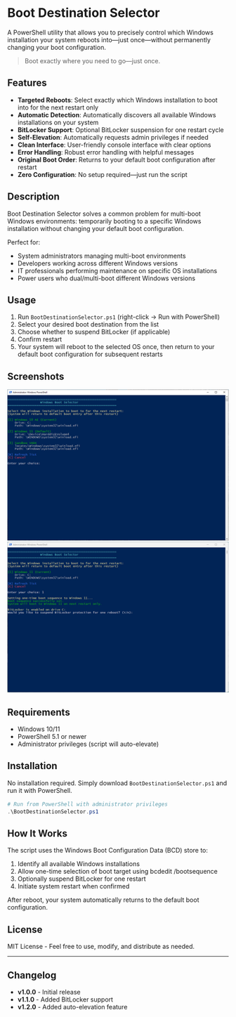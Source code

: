 # Boot Destination Selector

A PowerShell utility that allows you to precisely control which Windows installation your system reboots into—just once—without permanently changing your boot configuration.

> Boot exactly where you need to go—just once.

## Features

- **Targeted Reboots**: Select exactly which Windows installation to boot into for the next restart only
- **Automatic Detection**: Automatically discovers all available Windows installations on your system
- **BitLocker Support**: Optional BitLocker suspension for one restart cycle
- **Self-Elevation**: Automatically requests admin privileges if needed
- **Clean Interface**: User-friendly console interface with clear options
- **Error Handling**: Robust error handling with helpful messages
- **Original Boot Order**: Returns to your default boot configuration after restart
- **Zero Configuration**: No setup required—just run the script

## Description

Boot Destination Selector solves a common problem for multi-boot Windows environments: temporarily booting to a specific Windows installation without changing your default boot configuration.

Perfect for:
- System administrators managing multi-boot environments
- Developers working across different Windows versions
- IT professionals performing maintenance on specific OS installations
- Power users who dual/multi-boot different Windows versions

## Usage

1. Run `BootDestinationSelector.ps1` (right-click → Run with PowerShell)
2. Select your desired boot destination from the list
3. Choose whether to suspend BitLocker (if applicable)
4. Confirm restart
5. Your system will reboot to the selected OS once, then return to your default boot configuration for subsequent restarts

## Screenshots

![Main Selection Screen](screenshots/main-screen.png)
![BitLocker Option](screenshots/bitlocker-option.png)


## Requirements

- Windows 10/11
- PowerShell 5.1 or newer
- Administrator privileges (script will auto-elevate)

## Installation

No installation required. Simply download `BootDestinationSelector.ps1` and run it with PowerShell.

```powershell
# Run from PowerShell with administrator privileges
.\BootDestinationSelector.ps1
```

## How It Works

The script uses the Windows Boot Configuration Data (BCD) store to:
1. Identify all available Windows installations
2. Allow one-time selection of boot target using bcdedit /bootsequence
3. Optionally suspend BitLocker for one restart
4. Initiate system restart when confirmed

After reboot, your system automatically returns to the default boot configuration.

## License

MIT License - Feel free to use, modify, and distribute as needed.

---

## Changelog

- **v1.0.0** - Initial release
- **v1.1.0** - Added BitLocker support
- **v1.2.0** - Added auto-elevation feature
